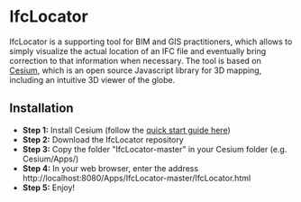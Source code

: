 # IfcLocator

IfcLocator is a supporting tool for BIM and GIS practitioners, which allows to simply visualize the actual location of an IFC file and eventually bring correction to that information when necessary. The tool is based on [Cesium](https://cesium.com/), which is an open source Javascript library for 3D mapping, including an intuitive 3D viewer of the globe.

## Installation

- **Step 1:** Install Cesium (follow the [quick start guide here](https://cesiumjs.org/downloads/))
- **Step 2:** Download the IfcLocator repository
- **Step 3:** Copy the folder "IfcLocator-master" in your Cesium folder (e.g. Cesium/Apps/)
- **Step 4:** In your web browser, enter the address http://localhost:8080/Apps/IfcLocator-master/IfcLocator.html
- **Step 5:** Enjoy!

